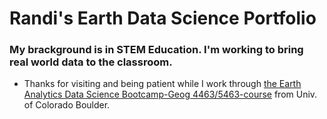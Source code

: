 # Randi's Earth Data Science Portfolio
### My brackground is in STEM Education. I'm working to bring real world data to the classroom.
* Thanks for visiting and being patient while I work through [the Earth Analytics Data Science Bootcamp-Geog 4463/5463-course](https://earthlab.colorado.edu/earth-data-analytics-professional-graduate-certificate?utm_source=earthdatascience&utm_medium=website&utm_campaign=certificate-2022&utm_id=certificate-2022) from Univ. of Colorado Boulder.
